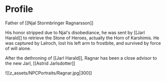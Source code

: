 # Profile
Father of [[Njal Stormbringer Ragnarsson]]

His honor stripped due to Njal's disobediance, he was sent by [[Jarl Harald]] to retrieve the Stone of Heroes, actually the Horn of Karshimis. He was captured by Lalroch, lost his left arm to frostbite, and survived by force of will alone.

After the dethroning of [[Jarl Harald]], Ragnar has been a close advisor to the new Jarl, [[Astrid Jarlsdotter]]

![[z_assets/NPCPortraits/Ragnar.jpg|300]]
